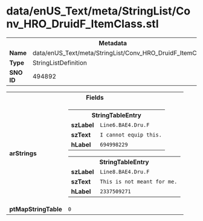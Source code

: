 <h1>data/enUS_Text/meta/StringList/Conv_HRO_DruidF_ItemClass.stl</h1><table><tr><th colspan="100%">Metadata</th></tr><tr><td><b>Name</b></td><td>data/enUS_Text/meta/StringList/Conv_HRO_DruidF_ItemClass.stl</td></tr><tr><td><b>Type</b></td><td>StringListDefinition</td></tr><tr><td><b>SNO ID</b></td><td>494892</td></tr></table>

<table><tr><th colspan="100%">Fields</th></tr><tr><td><b>arStrings</b></td><td><table><tr><th colspan="100%">StringTableEntry</th></tr><tr><td><b>szLabel</b></td><td><code>Line6.BAE4.Dru.F</code></td></tr><tr><td><b>szText</b></td><td><code>I cannot equip this.</code></td></tr><tr><td><b>hLabel</b></td><td><code>694998229</code></td></tr></table>


<table><tr><th colspan="100%">StringTableEntry</th></tr><tr><td><b>szLabel</b></td><td><code>Line8.BAE4.Dru.F</code></td></tr><tr><td><b>szText</b></td><td><code>This is not meant for me.</code></td></tr><tr><td><b>hLabel</b></td><td><code>2337509271</code></td></tr></table>


</td></tr><tr><td><b>ptMapStringTable</b></td><td><code>0</code></td></tr></table>

